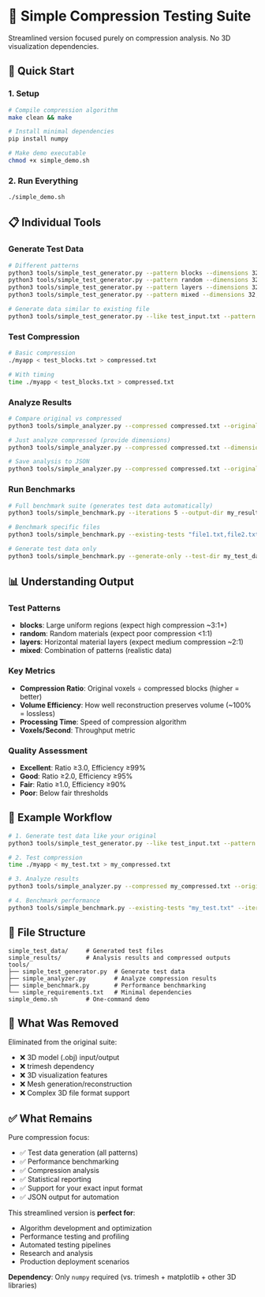 # 🎯 Simple Compression Testing Suite

Streamlined version focused purely on compression analysis. No 3D visualization dependencies.

## 🚀 Quick Start

### 1. Setup
```bash
# Compile compression algorithm
make clean && make

# Install minimal dependencies
pip install numpy

# Make demo executable
chmod +x simple_demo.sh
```

### 2. Run Everything
```bash
./simple_demo.sh
```

## 📋 Individual Tools

### Generate Test Data
```bash
# Different patterns
python3 tools/simple_test_generator.py --pattern blocks --dimensions 32,32,32 --output test_blocks.txt
python3 tools/simple_test_generator.py --pattern random --dimensions 32,32,32 --output test_random.txt
python3 tools/simple_test_generator.py --pattern layers --dimensions 32,32,32 --output test_layers.txt
python3 tools/simple_test_generator.py --pattern mixed --dimensions 32,32,32 --output test_mixed.txt

# Generate data similar to existing file
python3 tools/simple_test_generator.py --like test_input.txt --pattern blocks --output similar_test.txt
```

### Test Compression
```bash
# Basic compression
./myapp < test_blocks.txt > compressed.txt

# With timing
time ./myapp < test_blocks.txt > compressed.txt
```

### Analyze Results
```bash
# Compare original vs compressed
python3 tools/simple_analyzer.py --compressed compressed.txt --original test_blocks.txt

# Just analyze compressed (provide dimensions)
python3 tools/simple_analyzer.py --compressed compressed.txt --dimensions 32,32,32

# Save analysis to JSON
python3 tools/simple_analyzer.py --compressed compressed.txt --original test_blocks.txt --output analysis.json
```

### Run Benchmarks
```bash
# Full benchmark suite (generates test data automatically)
python3 tools/simple_benchmark.py --iterations 5 --output-dir my_results

# Benchmark specific files
python3 tools/simple_benchmark.py --existing-tests "file1.txt,file2.txt" --iterations 3

# Generate test data only
python3 tools/simple_benchmark.py --generate-only --test-dir my_test_data
```

## 📊 Understanding Output

### Test Patterns
- **blocks**: Large uniform regions (expect high compression ~3:1+)
- **random**: Random materials (expect poor compression <1:1)
- **layers**: Horizontal material layers (expect medium compression ~2:1)
- **mixed**: Combination of patterns (realistic data)

### Key Metrics
- **Compression Ratio**: Original voxels ÷ compressed blocks (higher = better)
- **Volume Efficiency**: How well reconstruction preserves volume (~100% = lossless)
- **Processing Time**: Speed of compression algorithm
- **Voxels/Second**: Throughput metric

### Quality Assessment
- **Excellent**: Ratio ≥3.0, Efficiency ≥99%
- **Good**: Ratio ≥2.0, Efficiency ≥95%
- **Fair**: Ratio ≥1.0, Efficiency ≥90%
- **Poor**: Below fair thresholds

## 🎯 Example Workflow

```bash
# 1. Generate test data like your original
python3 tools/simple_test_generator.py --like test_input.txt --pattern mixed --output my_test.txt

# 2. Test compression
time ./myapp < my_test.txt > my_compressed.txt

# 3. Analyze results
python3 tools/simple_analyzer.py --compressed my_compressed.txt --original my_test.txt

# 4. Benchmark performance
python3 tools/simple_benchmark.py --existing-tests "my_test.txt" --iterations 5
```

## 📁 File Structure

```
simple_test_data/     # Generated test files
simple_results/       # Analysis results and compressed outputs
tools/
├── simple_test_generator.py  # Generate test data
├── simple_analyzer.py        # Analyze compression results
├── simple_benchmark.py       # Performance benchmarking
└── simple_requirements.txt   # Minimal dependencies
simple_demo.sh        # One-command demo
```

## 🎯 What Was Removed

Eliminated from the original suite:
- ❌ 3D model (.obj) input/output
- ❌ trimesh dependency
- ❌ 3D visualization features
- ❌ Mesh generation/reconstruction
- ❌ Complex 3D file format support

## ✅ What Remains

Pure compression focus:
- ✅ Test data generation (all patterns)
- ✅ Performance benchmarking
- ✅ Compression analysis
- ✅ Statistical reporting
- ✅ Support for your exact input format
- ✅ JSON output for automation

This streamlined version is **perfect for**:
- Algorithm development and optimization
- Performance testing and profiling
- Automated testing pipelines
- Research and analysis
- Production deployment scenarios

**Dependency**: Only `numpy` required (vs. trimesh + matplotlib + other 3D libraries)
